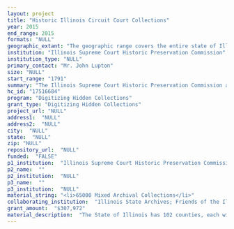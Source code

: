 ```yaml
--- 
layout: project 
title: "Historic Illinois Circuit Court Collections"
year: 2015
end_range: 2015
formats: "NULL"
geographic_extant: "The geographic range covers the entire state of Illinois."
institution: "Illinois Supreme Court Historic Preservation Commission"
institution_type: "NULL"
primary_contact: "Mr. John Lupton"
size: "NULL"
start_range: "1791"
summary: "The Illinois Supreme Court Historic Preservation Commission and Circuit Court Clerks plan to digitize historically significant documents in each county courthouse that are not accessible online. With an estimated of 65,000 items, the program emphasizes the creation of online resources that facilitate public use of records in the courthouses. This project will allow greater access to buried and hidden court cases. After completing the project, these documents will be valuable to scholars and students doing research on Illinois legal history. As a priority the project begins with identifying important cases and scanning the documents. Primary sources must be preserved for future research and to understand the nature of society from the 18th to 21st century. The Historic Illinois Circuit Court Collections (CCC) broadens the scope of our digital resources and fulfills our public service mission to preserve artifacts of the Illinois judiciary for future generations."
hc_id: "17516684"
program: "Digitizing Hidden Collections"
grant_type: "Digitizing Hidden Collections"
project_url: "NULL"
address1:  "NULL"
address2:  "NULL"
city:  "NULL"
state:  "NULL"
zip: "NULL"
repository_url:  "NULL"
funded:  "FALSE"
p1_institution:  "Illinois Supreme Court Historic Preservation Commission"
p2_name:  ""
p2_institution:  "NULL"
p3_name:  ""
p3_institution:  "NULL"
material_string: "<li>65000 Mixed Archival Collections</li>"
collaborating_institution:  "Illinois State Archives; Friends of the Illinois Supreme Court Historic Preservation Commission; Illinois State Library"
grant_amount:  "$307,972"
material_description:  "The State of Illinois has 102 counties, each with a clerk of the circuit court, who houses case files dating from the creation of its respective county. Each county courthouse contains hundreds of thousands, if not millions, of court records. The Illinois Supreme Court Historic Preservation Commission (the Commission) will identify important, famous, representative, and interesting cases from each county. Staff will digitize those case files and will work with each circuit court clerk to transfer those documents to the Illinois State Archives for safe keeping. With Illinois's rich and diverse history featuring prominent lawyers, such as Stephen Douglas, Abraham Lincoln, Clarence Darrow, and Barack Obama, there will be a wealth of information to obtain for research."
---
```

